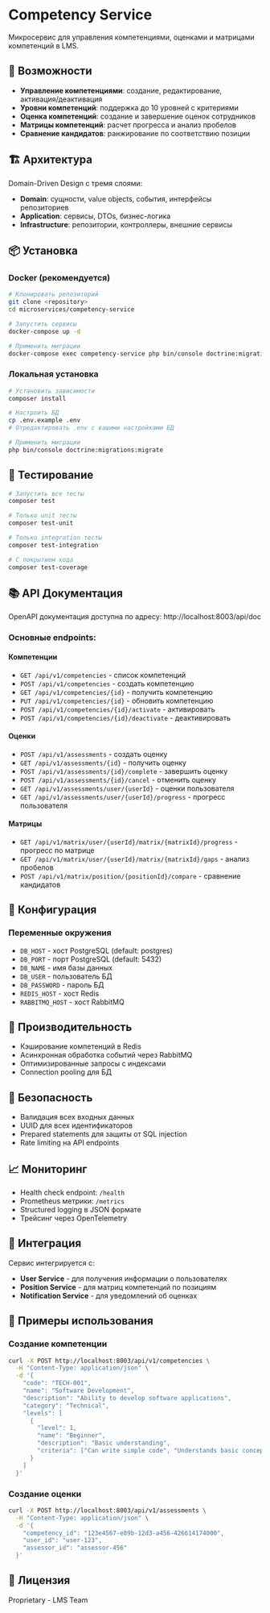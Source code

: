 # Competency Service

Микросервис для управления компетенциями, оценками и матрицами компетенций в LMS.

## 🚀 Возможности

- **Управление компетенциями**: создание, редактирование, активация/деактивация
- **Уровни компетенций**: поддержка до 10 уровней с критериями
- **Оценка компетенций**: создание и завершение оценок сотрудников
- **Матрицы компетенций**: расчет прогресса и анализ пробелов
- **Сравнение кандидатов**: ранжирование по соответствию позиции

## 🏗️ Архитектура

Domain-Driven Design с тремя слоями:
- **Domain**: сущности, value objects, события, интерфейсы репозиториев
- **Application**: сервисы, DTOs, бизнес-логика
- **Infrastructure**: репозитории, контроллеры, внешние сервисы

## 📦 Установка

### Docker (рекомендуется)

```bash
# Клонировать репозиторий
git clone <repository>
cd microservices/competency-service

# Запустить сервисы
docker-compose up -d

# Применить миграции
docker-compose exec competency-service php bin/console doctrine:migrations:migrate
```

### Локальная установка

```bash
# Установить зависимости
composer install

# Настроить БД
cp .env.example .env
# Отредактировать .env с вашими настройками БД

# Применить миграции
php bin/console doctrine:migrations:migrate
```

## 🧪 Тестирование

```bash
# Запустить все тесты
composer test

# Только unit тесты
composer test-unit

# Только integration тесты
composer test-integration

# С покрытием кода
composer test-coverage
```

## 📚 API Документация

OpenAPI документация доступна по адресу: http://localhost:8003/api/doc

### Основные endpoints:

#### Компетенции
- `GET /api/v1/competencies` - список компетенций
- `POST /api/v1/competencies` - создать компетенцию
- `GET /api/v1/competencies/{id}` - получить компетенцию
- `PUT /api/v1/competencies/{id}` - обновить компетенцию
- `POST /api/v1/competencies/{id}/activate` - активировать
- `POST /api/v1/competencies/{id}/deactivate` - деактивировать

#### Оценки
- `POST /api/v1/assessments` - создать оценку
- `GET /api/v1/assessments/{id}` - получить оценку
- `POST /api/v1/assessments/{id}/complete` - завершить оценку
- `POST /api/v1/assessments/{id}/cancel` - отменить оценку
- `GET /api/v1/assessments/user/{userId}` - оценки пользователя
- `GET /api/v1/assessments/user/{userId}/progress` - прогресс пользователя

#### Матрицы
- `GET /api/v1/matrix/user/{userId}/matrix/{matrixId}/progress` - прогресс по матрице
- `GET /api/v1/matrix/user/{userId}/matrix/{matrixId}/gaps` - анализ пробелов
- `POST /api/v1/matrix/position/{positionId}/compare` - сравнение кандидатов

## 🔧 Конфигурация

### Переменные окружения

- `DB_HOST` - хост PostgreSQL (default: postgres)
- `DB_PORT` - порт PostgreSQL (default: 5432)
- `DB_NAME` - имя базы данных
- `DB_USER` - пользователь БД
- `DB_PASSWORD` - пароль БД
- `REDIS_HOST` - хост Redis
- `RABBITMQ_HOST` - хост RabbitMQ

## 🏃 Производительность

- Кэширование компетенций в Redis
- Асинхронная обработка событий через RabbitMQ
- Оптимизированные запросы с индексами
- Connection pooling для БД

## 🔐 Безопасность

- Валидация всех входных данных
- UUID для всех идентификаторов
- Prepared statements для защиты от SQL injection
- Rate limiting на API endpoints

## 📈 Мониторинг

- Health check endpoint: `/health`
- Prometheus метрики: `/metrics`
- Structured logging в JSON формате
- Трейсинг через OpenTelemetry

## 🤝 Интеграция

Сервис интегрируется с:
- **User Service** - для получения информации о пользователях
- **Position Service** - для матриц компетенций по позициям
- **Notification Service** - для уведомлений об оценках

## 📝 Примеры использования

### Создание компетенции

```bash
curl -X POST http://localhost:8003/api/v1/competencies \
  -H "Content-Type: application/json" \
  -d '{
    "code": "TECH-001",
    "name": "Software Development",
    "description": "Ability to develop software applications",
    "category": "Technical",
    "levels": [
      {
        "level": 1,
        "name": "Beginner",
        "description": "Basic understanding",
        "criteria": ["Can write simple code", "Understands basic concepts"]
      }
    ]
  }'
```

### Создание оценки

```bash
curl -X POST http://localhost:8003/api/v1/assessments \
  -H "Content-Type: application/json" \
  -d '{
    "competency_id": "123e4567-e89b-12d3-a456-426614174000",
    "user_id": "user-123",
    "assessor_id": "assessor-456"
  }'
```

## 📄 Лицензия

Proprietary - LMS Team 